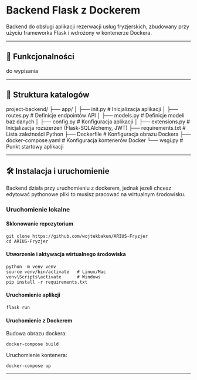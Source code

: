 # Backend Flask z Dockerem

Backend do obsługi aplikacji rezerwacji usług fryzjerskich, zbudowany przy użyciu frameworka Flask i wdrożony w kontenerze Dockera.

---

## 🔧 **Funkcjonalności**

do wypisania

---

## 📁 **Struktura katalogów**

project-backend/
├── app/
│   ├── init.py          # Inicjalizacja aplikacji
│   ├── routes.py            # Definicje endpointów API
│   ├── models.py            # Definicje modeli baz danych
│   ├── config.py            # Konfiguracja aplikacji
│   ├── extensions.py        # Inicjalizacja rozszerzeń (Flask-SQLAlchemy, JWT)
├── requirements.txt         # Lista zależności Python
├── Dockerfile               # Konfiguracja obrazu Dockera
├── docker-compose.yaml      # Konfiguracja kontenerów Docker
└── wsgi.py                  # Punkt startowy aplikacji

---

## 🛠️ **Instalacja i uruchomienie**

Backend działa przy uruchomieniu z dockerem, jednak jezeli chcesz edytować pythonowe pliki to musisz pracować na wirtualnym środowisku.

### Uruchomienie lokalne

#### Sklonowanie repozytorium
```
git clone https://github.com/wojtekbakun/ARIUS-Fryzjer
cd ARIUS-Fryzjer
```

#### Utworzenie i aktywacja wirtualnego środowiska
```
python -m venv venv
source venv/bin/activate   # Linux/Mac
venv\Scripts\activate      # Windows
pip install -r requirements.txt
```

#### Uruchomienie aplikcji
```
flask run
```

#### Uruchomienie z Dockerem
Budowa obrazu dockera:
```
docker-compose build
```

Uruchomienie kontenera:
```
docker-compose up
```
---